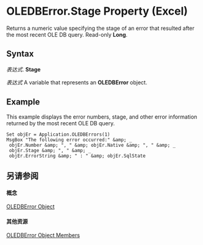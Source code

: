 
# OLEDBError.Stage Property (Excel)

Returns a numeric value specifying the stage of an error that resulted after the most recent OLE DB query. Read-only  **Long**.


## Syntax

 _表达式_. **Stage**

 _表达式_ A variable that represents an **OLEDBError** object.


## Example

This example displays the error numbers, stage, and other error information returned by the most recent OLE DB query.


```
Set objEr = Application.OLEDBErrors(1) 
MsgBox "The following error occurred:" &amp; _ 
 objEr.Number &amp; ", " &amp; objEr.Native &amp; ", " &amp; _ 
 objEr.Stage &amp; ", " &amp; _ 
 objEr.ErrorString &amp; " : " &amp; objEr.SqlState
```


## 另请参阅


#### 概念


[OLEDBError Object](6bcbf721-f2c8-f784-361b-e1a298bb2ecb.md)
#### 其他资源


[OLEDBError Object Members](http://msdn.microsoft.com/library/52181252-dd6f-b267-fa21-4ad8175b7346%28Office.15%29.aspx)